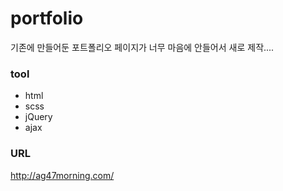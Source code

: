 # portfolio
기존에 만들어둔 포트폴리오 페이지가 너무 마음에 안들어서 새로 제작....
### tool
- html
- scss
- jQuery
- ajax
### URL
http://ag47morning.com/
